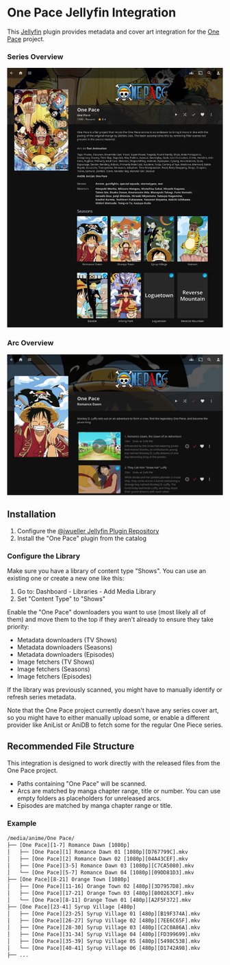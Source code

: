 # One Pace Jellyfin Integration

This [Jellyfin](https://jellyfin.org/) plugin provides metadata and cover art integration for the [One Pace](https://onepace.net/) project.

### Series Overview
![Series Overview](docs/series.png)

### Arc Overview
![Arc Overview](docs/arc.png)

## Installation

1. Configure the [@jwueller Jellyfin Plugin Repository](https://github.com/jwueller/jellyfin-repository)
2. Install the "One Pace" plugin from the catalog

### Configure the Library

Make sure you have a library of content type "Shows". You can use an existing one or create a new one like this:

1. Go to: Dashboard - Libraries - Add Media Library
2. Set "Content Type" to "Shows"

Enable the "One Pace" downloaders you want to use (most likely all of them) and move them to the top if they aren't already to ensure they take priority:

* Metadata downloaders (TV Shows)
* Metadata downloaders (Seasons)
* Metadata downloaders (Episodes)
* Image fetchers (TV Shows)
* Image fetchers (Seasons)
* Image fetchers (Episodes)

If the library was previously scanned, you might have to manually identify or refresh series metadata.

Note that the One Pace project currently doesn't have any series cover art, so you might have to either manually upload some, or enable a different provider like AniList or AniDB to fetch some for the regular One Piece series.

## Recommended File Structure

This integration is designed to work directly with the released files from the One Pace project.

* Paths containing "One Pace" will be scanned.
* Arcs are matched by manga chapter range, title or number. You can use empty folders as placeholders for unreleased arcs.
* Episodes are matched by manga chapter range or title.

### Example

```
/media/anime/One Pace/
├── [One Pace][1-7] Romance Dawn [1080p]
│   ├── [One Pace][1] Romance Dawn 01 [1080p][D767799C].mkv
│   ├── [One Pace][2] Romance Dawn 02 [1080p][04A43CEF].mkv
│   ├── [One Pace][3-5] Romance Dawn 03 [1080p][C7CA5080].mkv
│   └── [One Pace][5-7] Romance Dawn 04 [1080p][09DD81D3].mkv
├── [One Pace][8-21] Orange Town [1080p]
│   ├── [One Pace][11-16] Orange Town 02 [480p][3D7957D8].mkv
│   ├── [One Pace][17-21] Orange Town 03 [480p][800263CF].mkv
│   └── [One Pace][8-11] Orange Town 01 [480p][A2F5F372].mkv
├── [One Pace][23-41] Syrup Village [480p]
│   ├── [One Pace][23-25] Syrup Village 01 [480p][B19F374A].mkv
│   ├── [One Pace][26-27] Syrup Village 02 [480p][7EE6C65F].mkv
│   ├── [One Pace][28-30] Syrup Village 03 [480p][C2C0A86A].mkv
│   ├── [One Pace][31-34] Syrup Village 04 [480p][FD399699].mkv
│   ├── [One Pace][35-39] Syrup Village 05 [480p][5498C538].mkv
│   └── [One Pace][40-41] Syrup Village 06 [480p][D1742A98].mkv
├── ...
```
